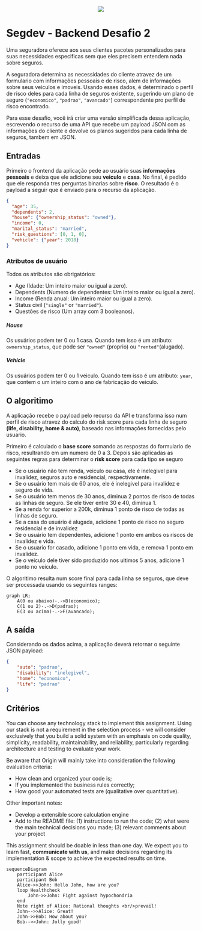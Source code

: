 <p align="center">
  <img src="https://github.com/segdev-tecnologia/vagas/blob/main/backend/banner_segdev_4.jpg">
</p>

# Segdev - Backend Desafio 2
Uma seguradora oferece aos seus clientes pacotes personalizados para suas necessidades especificas sem que eles precisem entendem nada sobre seguros.

A seguradora determina as necessidades do cliente atravez de um formulario com informações pessoais e de risco, alem de informações sobre seus veiculos e imoveis. Usando esses dados, é determinado o perfil de risco deles para cada linha de seguros existente, sugerindo um plano de seguro (`"economico"`, `"padrao"`, `"avancado"`) correspondente pro perfil de risco encontrado.

Para esse desafio, você irá criar uma versão simplificada dessa aplicação, escrevendo o recurso de uma API que recebe um payload JSON com as informações do cliente e devolve os planos sugeridos para cada linha de seguros, tambem em JSON.

## Entradas
Primeiro o frontend da aplicação pede ao usuário suas **informações pessoais** e deixa que ele adicione seu **veiculo** e **casa**. No final, é pedido que ele responda tres perguntas binarias sobre **risco**. O resultado é o payload a seguir que é enviado para o recurso da aplicação.

```JSON
{
  "age": 35,
  "dependents": 2,
  "house": {"ownership_status": "owned"},
  "income": 0,
  "marital_status": "married",
  "risk_questions": [0, 1, 0],
  "vehicle": {"year": 2018}
}
```

### Atributos de usuário
Todos os atributos são obrigatórios:

- Age (Idade: Um inteiro maior ou igual a zero).
- Dependents (Numero de dependentes: Um inteiro maior ou igual a zero).
- Income (Renda anual: Um inteiro maior ou igual a zero).
- Status civil (`"single"` or `"married"`).
- Questões de risco (Um array com 3 booleanos).

##### House
Os usuários podem ter 0 ou 1 casa. Quando tem isso é um atributo: `ownership_status`, que pode ser `"owned"` (proprio) ou `"rented"`(alugado).

##### Vehicle
Os usuários podem ter 0 ou 1 veiculo. Quando tem isso é um atributo: `year`, que contem o um inteiro com o ano de fabricação do veiculo.


## O algoritimo
A aplicação recebe o payload pelo recurso da API e transforma isso num perfil de risco atravez do calculo do risk score para cada linha de seguro **(life, disability, home & auto)**, baseado nas informações fornecidas pelo usuario.

Primeiro é calculado o **base score** somando as respostas do formulario de risco, resultrando em um numero de 0 a 3. Depois são aplicadas as seguintes regras para determinar o **risk score** para cada tipo se seguro

- Se o usuário não tem renda, veiculo ou casa, ele é inelegivel para invalidez, seguros auto e residencial, respectivamente.
- Se o usuário tem mais de 60 anos, ele é inelegivel para invalidez e seguro de vida.
- Se o usuário tem menos de 30 anos, diminua 2 pontos de risco de todas as linhas de seguro. Se ele tiver entre 30 e 40, diminua 1.
- Se a renda for superior a 200k, diminua 1 ponto de risco de todas as linhas de seguro.
- Se a casa do usuário é alugada, adicione 1 ponto de risco no seguro residencial e de invalidez
- Se o usuário tem dependentes, adicione 1 ponto em ambos os riscos de invalidez e vida.
- Se o usuario for casado, adicione 1 ponto em vida, e remova 1 ponto em invalidez.
- Se o veiculo dele tiver sido produzido nos ultimos 5 anos, adicione 1 ponto no veiculo.

O algoritimo resulta num score final para cada linha se seguros, que deve ser processada usando os seguintes ranges:

```mermaid
graph LR;
    A(0 ou abaixo)-.->B(economico);
    C(1 ou 2)-.->D(padrao);
    E(3 ou acima)-.->F(avancado);

```

## A saída
Considerando os dados acima, a aplicação deverá retornar o seguinte JSON payload:

```JSON
{
    "auto": "padrao",
    "disability": "inelegivel",
    "home": "economico",
    "life": "padrao"
}
```

## Critérios

You can choose any technology stack to implement this assignment. Using our stack is not a requirement in the selection process - we will consider exclusively that you build a solid system with an emphasis on code quality, simplicity, readability, maintainability, and reliability, particularly regarding architecture and testing to evaluate your work.

Be aware that Origin will mainly take into consideration the following evaluation criteria:
* How clean and organized your code is;
* If you implemented the business rules correctly;
* How good your automated tests are (qualitative over quantitative).

Other important notes:
* Develop a extensible score calculation engine
* Add to the README file: (1) instructions to run the code; (2) what were the main technical decisions you made; (3) relevant comments about your project 

This assignment should be doable in less than one day. We expect you to learn fast, **communicate with us**, and make decisions regarding its implementation & scope to achieve the expected results on time.

```mermaid
sequenceDiagram
    participant Alice
    participant Bob
    Alice->>John: Hello John, how are you?
    loop Healthcheck
        John->>John: Fight against hypochondria
    end
    Note right of Alice: Rational thoughts <br/>prevail!
    John-->>Alice: Great!
    John->>Bob: How about you?
    Bob-->>John: Jolly good!

```